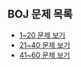 ## BOJ 문제 목록

- [1~20 문제 보기](./boj/page1.md)
- [21~40 문제 보기](./boj/page2.md)
- [41~60 문제 보기](./boj/page3.md)